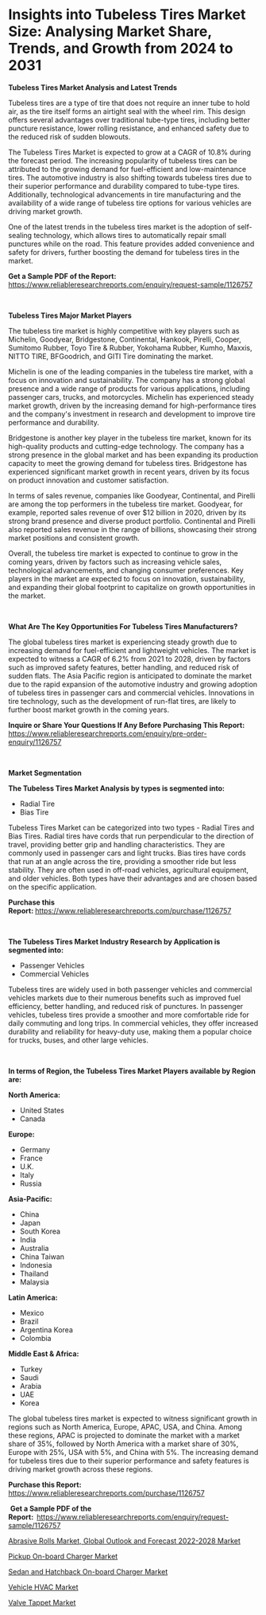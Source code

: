 <p><h1>Insights into Tubeless Tires Market Size: Analysing Market Share, Trends, and Growth from 2024 to 2031</h1></p><p><strong>Tubeless Tires Market Analysis and Latest Trends</strong></p>
<p><p>Tubeless tires are a type of tire that does not require an inner tube to hold air, as the tire itself forms an airtight seal with the wheel rim. This design offers several advantages over traditional tube-type tires, including better puncture resistance, lower rolling resistance, and enhanced safety due to the reduced risk of sudden blowouts.</p><p>The Tubeless Tires Market is expected to grow at a CAGR of 10.8% during the forecast period. The increasing popularity of tubeless tires can be attributed to the growing demand for fuel-efficient and low-maintenance tires. The automotive industry is also shifting towards tubeless tires due to their superior performance and durability compared to tube-type tires. Additionally, technological advancements in tire manufacturing and the availability of a wide range of tubeless tire options for various vehicles are driving market growth.</p><p>One of the latest trends in the tubeless tires market is the adoption of self-sealing technology, which allows tires to automatically repair small punctures while on the road. This feature provides added convenience and safety for drivers, further boosting the demand for tubeless tires in the market.</p></p>
<p><strong>Get a Sample PDF of the Report:&nbsp;</strong> <a href="https://www.reliableresearchreports.com/enquiry/request-sample/1126757">https://www.reliableresearchreports.com/enquiry/request-sample/1126757</a></p>
<p>&nbsp;</p>
<p><strong>Tubeless Tires Major Market Players</strong></p>
<p><p>The tubeless tire market is highly competitive with key players such as Michelin, Goodyear, Bridgestone, Continental, Hankook, Pirelli, Cooper, Sumitomo Rubber, Toyo Tire & Rubber, Yokohama Rubber, Kumho, Maxxis, NITTO TIRE, BFGoodrich, and GITI Tire dominating the market. </p><p>Michelin is one of the leading companies in the tubeless tire market, with a focus on innovation and sustainability. The company has a strong global presence and a wide range of products for various applications, including passenger cars, trucks, and motorcycles. Michelin has experienced steady market growth, driven by the increasing demand for high-performance tires and the company's investment in research and development to improve tire performance and durability.</p><p>Bridgestone is another key player in the tubeless tire market, known for its high-quality products and cutting-edge technology. The company has a strong presence in the global market and has been expanding its production capacity to meet the growing demand for tubeless tires. Bridgestone has experienced significant market growth in recent years, driven by its focus on product innovation and customer satisfaction.</p><p>In terms of sales revenue, companies like Goodyear, Continental, and Pirelli are among the top performers in the tubeless tire market. Goodyear, for example, reported sales revenue of over $12 billion in 2020, driven by its strong brand presence and diverse product portfolio. Continental and Pirelli also reported sales revenue in the range of billions, showcasing their strong market positions and consistent growth.</p><p>Overall, the tubeless tire market is expected to continue to grow in the coming years, driven by factors such as increasing vehicle sales, technological advancements, and changing consumer preferences. Key players in the market are expected to focus on innovation, sustainability, and expanding their global footprint to capitalize on growth opportunities in the market.</p></p>
<p>&nbsp;</p>
<p><strong>What Are The Key Opportunities For Tubeless Tires Manufacturers?</strong></p>
<p><p>The global tubeless tires market is experiencing steady growth due to increasing demand for fuel-efficient and lightweight vehicles. The market is expected to witness a CAGR of 6.2% from 2021 to 2028, driven by factors such as improved safety features, better handling, and reduced risk of sudden flats. The Asia Pacific region is anticipated to dominate the market due to the rapid expansion of the automotive industry and growing adoption of tubeless tires in passenger cars and commercial vehicles. Innovations in tire technology, such as the development of run-flat tires, are likely to further boost market growth in the coming years.</p></p>
<p><strong>Inquire or Share Your Questions If Any Before Purchasing This Report:</strong> <a href="https://www.reliableresearchreports.com/enquiry/pre-order-enquiry/1126757">https://www.reliableresearchreports.com/enquiry/pre-order-enquiry/1126757</a></p>
<p>&nbsp;</p>
<p><strong>Market Segmentation</strong></p>
<p><strong>The Tubeless Tires Market Analysis by types is segmented into:</strong></p>
<p><ul><li>Radial Tire</li><li>Bias Tire</li></ul></p>
<p><p>Tubeless Tires Market can be categorized into two types - Radial Tires and Bias Tires. Radial tires have cords that run perpendicular to the direction of travel, providing better grip and handling characteristics. They are commonly used in passenger cars and light trucks. Bias tires have cords that run at an angle across the tire, providing a smoother ride but less stability. They are often used in off-road vehicles, agricultural equipment, and older vehicles. Both types have their advantages and are chosen based on the specific application.</p></p>
<p><strong>Purchase this Report:&nbsp;</strong><a href="https://www.reliableresearchreports.com/purchase/1126757">https://www.reliableresearchreports.com/purchase/1126757</a></p>
<p>&nbsp;</p>
<p><strong>The Tubeless Tires Market Industry Research by Application is segmented into:</strong></p>
<p><ul><li>Passenger Vehicles</li><li>Commercial Vehicles</li></ul></p>
<p><p>Tubeless tires are widely used in both passenger vehicles and commercial vehicles markets due to their numerous benefits such as improved fuel efficiency, better handling, and reduced risk of punctures. In passenger vehicles, tubeless tires provide a smoother and more comfortable ride for daily commuting and long trips. In commercial vehicles, they offer increased durability and reliability for heavy-duty use, making them a popular choice for trucks, buses, and other large vehicles.</p></p>
<p>&nbsp;</p>
<p><strong>In terms of Region, the Tubeless Tires Market Players available by Region are:</strong></p>
<p>
    <p> <strong> North America: </strong>
        <ul>
            <li>United States</li>
            <li>Canada</li>
        </ul>
        </p> 
    <p> <strong> Europe: </strong>
        <ul>
            <li>Germany</li>
            <li>France</li>
            <li>U.K.</li>
            <li>Italy</li>
            <li>Russia</li>
        </ul>
        </p> 
    <p> <strong> Asia-Pacific: </strong>
        <ul>
            <li>China</li>
            <li>Japan</li>
            <li>South Korea</li>
            <li>India</li>
            <li>Australia</li>
            <li>China Taiwan</li>
            <li>Indonesia</li>
            <li>Thailand</li>
            <li>Malaysia</li>
        </ul>
        </p> 
    <p> <strong> Latin America: </strong>
        <ul>
            <li>Mexico</li>
            <li>Brazil</li>
            <li>Argentina Korea</li>
            <li>Colombia</li>
        </ul>
        </p> 
    <p> <strong> Middle East & Africa: </strong>
        <ul>
            <li>Turkey</li>
            <li>Saudi</li>
            <li>Arabia</li>
            <li>UAE</li>
            <li>Korea</li>
        </ul>
    </p>
    </p>
<p><p>The global tubeless tires market is expected to witness significant growth in regions such as North America, Europe, APAC, USA, and China. Among these regions, APAC is projected to dominate the market with a market share of 35%, followed by North America with a market share of 30%, Europe with 25%, USA with 5%, and China with 5%. The increasing demand for tubeless tires due to their superior performance and safety features is driving market growth across these regions.</p></p>
<p><strong>Purchase this Report: </strong><a href="https://www.reliableresearchreports.com/purchase/1126757">https://www.reliableresearchreports.com/purchase/1126757</a></p>
<p>&nbsp;<strong>Get a Sample PDF of the Report:&nbsp;&nbsp;</strong><a href="https://www.reliableresearchreports.com/enquiry/request-sample/1126757">https://www.reliableresearchreports.com/enquiry/request-sample/1126757</a></p>
<p><strong></strong></p>
<p><p><a href="https://view.publitas.com/reportprime-1/abrasive-rolls-market-global-outlook-and-forecast-2022-2028-market-size-and-examines-its-market-scope-with-a-primary-focus-on-growth-opportunities-and-forecasted-trends-spanning-from-2023-to-2030/">Abrasive Rolls Market, Global Outlook and Forecast 2022-2028 Market</a></p><p><a href="https://issuu.com/reportprime-2/docs/pickup-on-board-charger-market-size-2030.pptx">Pickup On-board Charger Market</a></p><p><a href="https://issuu.com/reportprime-2/docs/sedan-and-hatchback-on-board-charger-market-size-2">Sedan and Hatchback On-board Charger Market</a></p><p><a href="https://github.com/juancolorado15/Market-Research-Report-List-1/blob/main/vehicle-hvac-market.md">Vehicle HVAC Market</a></p><p><a href="https://github.com/dx0328/Market-Research-Report-List-1/blob/main/valve-tappet-market.md">Valve Tappet Market</a></p></p>